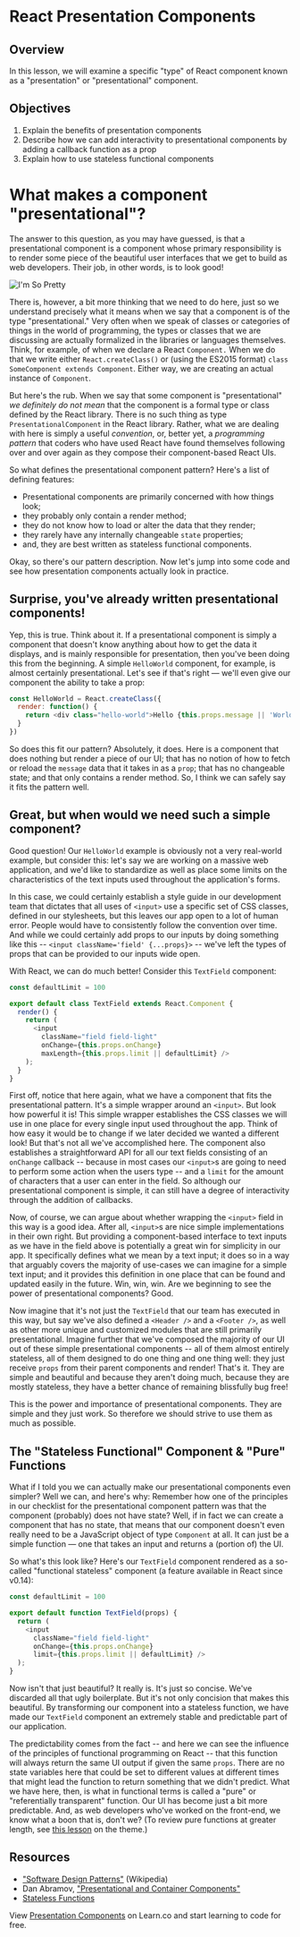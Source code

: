 # React Presentation Components

## Overview
In this lesson, we will examine a specific "type" of React component known as a "presentation" or "presentational" component.

## Objectives

1. Explain the benefits of presentation components
2. Describe how we can add interactivity to presentational components by adding a callback function as a prop
3. Explain how to use stateless functional components

# What makes a component "presentational"?

The answer to this question, as you may have guessed, is that a presentational component is a component whose primary responsibility is to render some piece of the beautiful user interfaces that we get to build as web developers. Their job, in other words, is to look good!

![I'm So Pretty](https://media.giphy.com/media/oLz0TmduZsUjm/giphy.gif)

There is, however, a bit more thinking that we need to do here, just so we understand precisely what it means when we say that a component is of the type "presentational." Very often when we speak of classes or categories of things in the world of programming, the types or classes that we are discussing are actually formalized in the libraries or languages themselves. Think, for example, of when we declare a React `Component.` When we do that we write either `React.createClass()` or (using the ES2015 format) `class SomeComponent extends Component`. Either way, we are creating an actual instance of `Component`.

But here's the rub. When we say that some component is "presentational" *we definitely do not mean* that the component is a formal type or class defined by the React library. There is no such thing as type `PresentationalComponent` in the React library. Rather, what we are dealing with here is simply a useful *convention*, or, better yet, a *programming pattern* that coders who have used React have found themselves following over and over again as they compose their component-based React UIs.

So what defines the presentational component pattern? Here's a list of defining features:
* Presentational components are primarily concerned with how things look;
* they probably only contain a render method;
* they do not know how to load or alter the data that they render;
* they rarely have any internally changeable `state` properties;
* and, they are best written as stateless functional components.

Okay, so there's our pattern description. Now let's jump into some code and see how presentation components actually look in practice.

## Surprise, you've already written presentational components!

Yep, this is true. Think about it. If a presentational component is simply a component that doesn't know anything about how to get the data it displays, and is mainly responsible for presentation, then you've been doing this from the beginning. A simple `HelloWorld` component, for example, is almost certainly presentational. Let's see if that's right &mdash; we'll even give our component the ability to take a prop:

```javascript
const HelloWorld = React.createClass({
  render: function() {
    return <div class="hello-world">Hello {this.props.message || 'World' }</div>;
  }
})
```

So does this fit our pattern? Absolutely, it does. Here is a component that does nothing but render a piece of our UI; that has no notion of how to fetch or reload the `message` data that it takes in as a `prop`; that has no changeable state; and that only contains a render method. So, I think we can safely say it fits the pattern well.

## Great, but when would we need such a simple component?

Good question! Our `HelloWorld` example is obviously not a very real-world example, but consider this: let's say we are working on a massive web application, and we'd like to standardize as well as place some limits on the characteristics of the  text inputs used throughout the application's forms.

In this case, we could certainly establish a style guide in our development team that dictates that all uses of `<input>` use a specific set of CSS classes, defined in our stylesheets, but this leaves our app open to a lot of human error. People would have to consistently follow the convention over time. And while we could certainly add props to our inputs by doing something like this -- `<input className='field' {...props}>` -- we've left the types of props that can be provided to our inputs wide open.

With React, we can do much better! Consider this `TextField` component:

```javascript
const defaultLimit = 100

export default class TextField extends React.Component {
  render() {
    return (
      <input
        className="field field-light"
        onChange={this.props.onChange}
        maxLength={this.props.limit || defaultLimit} />
    );
  }
}
```

First off, notice that here again, what we have a component that fits the presentational pattern. It's a simple wrapper around an `<input>`. But look how powerful it is! This simple wrapper establishes the CSS classes we will use in one place for every single input used throughout the app. Think of how easy it would be to change if we later decided we wanted a different look! But that's not all we've accomplished here. The component also establishes a straightforward API for all our text fields consisting of an `onChange` callback -- because in most cases our `<input>`s are going to need to perform some action when the users type -- and a `limit` for the amount of characters that a user can enter in the field. So although our presentational component is simple, it can still have a degree of interactivity through the addition of callbacks.

Now, of course, we can argue about whether wrapping the `<input>` field in this way is a good idea. After all, `<input>`s are nice simple implementations in their own right. But providing a component-based interface to text inputs as we have in the field above is potentially a great win for simplicity in our app. It specifically defines what we mean by a text input; it does so in a way that arguably covers the majority of use-cases we can imagine for a simple text input; and it provides this definition in one place that can be found and updated easily in the future. Win, win, win. Are we beginning to see the power of presentational components? Good.

Now imagine that it's not just the `TextField` that our team has executed in this way, but say we've also defined a `<Header />` and a `<Footer />`, as well as other more unique and customized modules that are still primarily presentational. Imagine further that we've composed the majority of our UI out of these simple presentational components -- all of them almost entirely stateless, all of them designed to do one thing and one thing well: they just receive `props` from their parent components and render! That's it. They are simple and beautiful and because they aren't doing much, because they are mostly stateless, they have a better chance of remaining blissfully bug free!

This is the power and importance of presentational components. They are simple and they just work. So therefore we should strive to use them as much as possible.

## The "Stateless Functional" Component & "Pure" Functions

What if I told you we can actually make our presentational components even simpler? Well we can, and here's why: Remember how one of the principles in our checklist for the presentational component pattern was that the component (probably) does not have state? Well, if in fact we can create a component that has no state, that means that our component doesn't even really need to be a JavaScript object of type `Component` at all. It can just be a simple function &mdash; one that takes an input and returns a (portion of) the UI.

So what's this look like? Here's our `TextField` component rendered as a so-called "functional stateless" component (a feature available in React since v0.14):

```javascript
const defaultLimit = 100

export default function TextField(props) {
  return (
    <input
      className="field field-light"
      onChange={this.props.onChange}
      limit={this.props.limit || defaultLimit} />
  );
}
```
Now isn't that just beautiful? It really is. It's just so concise. We've discarded all that ugly boilerplate. But it's not only concision that makes this beautiful. By transforming our component into a stateless function, we have made our `TextField` component an extremely stable and predictable part of our application.

The predictability comes from the fact -- and here we can see the influence of the principles of functional programming on React -- that this function will always return the same UI output if given the same `props`. There are no state variables here that could be set to different values at different times that might lead the function to return something that we didn't predict. What we have here, then, is what in functional terms is called a "pure" or "referentially transparent"  function.  Our UI has become just a bit more predictable. And, as web developers who've worked on the front-end, we know what a boon that is, don't we? (To review pure functions at greater length, see [this lesson](https://github.com/learn-co-curriculum/javascript-pure-functions) on the theme.)

## Resources
- ["Software Design Patterns"](https://en.wikipedia.org/wiki/Software_design_pattern) (Wikipedia)
- Dan Abramov, ["Presentational and Container Components"](https://medium.com/@dan_abramov/smart-and-dumb-components-7ca2f9a7c7d0#.quaiihhh3)
- [Stateless Functions](https://facebook.github.io/react/docs/reusable-components.html#stateless-functions)

<p class='util--hide'>View <a href='https://learn.co/lessons/react-presentation-components'>Presentation Components</a> on Learn.co and start learning to code for free.</p>
